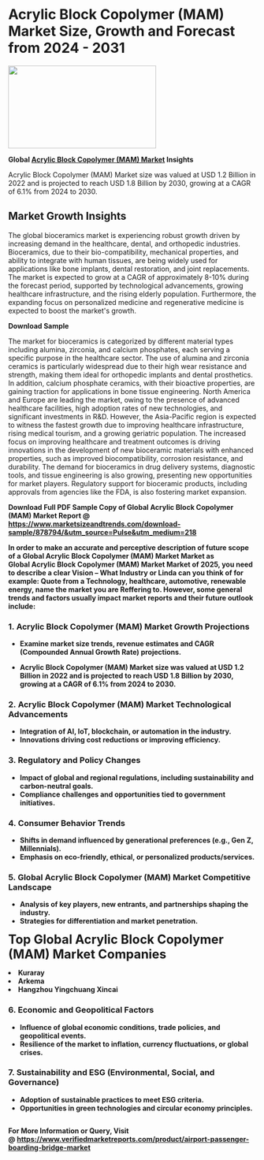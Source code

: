 <H1>Acrylic Block Copolymer (MAM) Market Size, Growth and Forecast from 2024 - 2031</H1><img class="aligncenter size-medium wp-image-584254" src="https://thirdeyenews.in/wp-content/uploads/2024/09/Global-Market-Research-300x168.jpeg" alt="" width="300" height="168" /><p><strong>Global&nbsp;<a href="https://www.marketsizeandtrends.com/download-sample/878794/&amp;utm_source=Pulse&amp;utm_medium=218">Acrylic Block Copolymer (MAM) Market</a> Insights</strong></p><p>Acrylic Block Copolymer (MAM) Market size was valued at USD 1.2 Billion in 2022 and is projected to reach USD 1.8 Billion by 2030, growing at a CAGR of 6.1% from 2024 to 2030.</p><p><h2>Market Growth Insights</h2> <p>The global bioceramics market is experiencing robust growth driven by increasing demand in the healthcare, dental, and orthopedic industries. Bioceramics, due to their bio-compatibility, mechanical properties, and ability to integrate with human tissues, are being widely used for applications like bone implants, dental restoration, and joint replacements. The market is expected to grow at a CAGR of approximately 8-10% during the forecast period, supported by technological advancements, growing healthcare infrastructure, and the rising elderly population. Furthermore, the expanding focus on personalized medicine and regenerative medicine is expected to boost the market's growth.</p> <p><strong>Download Sample</strong></p> <p>The market for bioceramics is categorized by different material types including alumina, zirconia, and calcium phosphates, each serving a specific purpose in the healthcare sector. The use of alumina and zirconia ceramics is particularly widespread due to their high wear resistance and strength, making them ideal for orthopedic implants and dental prosthetics. In addition, calcium phosphate ceramics, with their bioactive properties, are gaining traction for applications in bone tissue engineering. North America and Europe are leading the market, owing to the presence of advanced healthcare facilities, high adoption rates of new technologies, and significant investments in R&D. However, the Asia-Pacific region is expected to witness the fastest growth due to improving healthcare infrastructure, rising medical tourism, and a growing geriatric population. The increased focus on improving healthcare and treatment outcomes is driving innovations in the development of new bioceramic materials with enhanced properties, such as improved biocompatibility, corrosion resistance, and durability. The demand for bioceramics in drug delivery systems, diagnostic tools, and tissue engineering is also growing, presenting new opportunities for market players. Regulatory support for bioceramic products, including approvals from agencies like the FDA, is also fostering market expansion.</p> <p><strong></p><p><span class=""><strong>Download Full PDF Sample Copy of Global Acrylic Block Copolymer (MAM) Market Report</strong> @ <a href="https://www.marketsizeandtrends.com/download-sample/878794/&amp;utm_source=Pulse&amp;utm_medium=218" target="_blank">https://www.marketsizeandtrends.com/download-sample/878794/&amp;utm_source=Pulse&amp;utm_medium=218</a></span></p><p>In order to make an accurate and perceptive description of future scope of a Global&nbsp;Acrylic Block Copolymer (MAM) Market Market as Global&nbsp;Acrylic Block Copolymer (MAM) Market Market of 2025, you need to describe a clear Vision &ndash; What Industry or Linda can you think of for example: Quote from a Technology, healthcare, automotive, renewable energy, name the market you are Reffering to. However, some general trends and factors usually impact market reports and their future outlook include:</p><h3>1.&nbsp;<strong>Acrylic Block Copolymer (MAM) Market Growth Projections</strong></h3><ul><li>Examine market size trends, revenue estimates and CAGR (Compounded Annual Growth Rate) projections.</li><li><p>Acrylic Block Copolymer (MAM) Market size was valued at USD 1.2 Billion in 2022 and is projected to reach USD 1.8 Billion by 2030, growing at a CAGR of 6.1% from 2024 to 2030.</p></li></ul><h3>2.&nbsp;<strong>Acrylic Block Copolymer (MAM) Market Technological Advancements</strong></h3><ul><li>Integration of AI, IoT, blockchain, or automation in the industry.</li><li>Innovations driving cost reductions or improving efficiency.</li></ul><h3>3.&nbsp;<strong>Regulatory and Policy Changes</strong></h3><ul><li>Impact of global and regional regulations, including sustainability and carbon-neutral goals.</li><li>Compliance challenges and opportunities tied to government initiatives.</li></ul><h3>4.&nbsp;<strong>Consumer Behavior Trends</strong></h3><ul><li>Shifts in demand influenced by generational preferences (e.g., Gen Z, Millennials).</li><li>Emphasis on eco-friendly, ethical, or personalized products/services.</li></ul><h3>5.&nbsp;<strong>Global Acrylic Block Copolymer (MAM) Market Competitive Landscape</strong></h3><ul><li>Analysis of key players, new entrants, and partnerships shaping the industry.</li><li>Strategies for differentiation and market penetration.</li></ul><p data-pm-slice="1 1 []"><span style="color: inherit; font-family: inherit; font-size: 25px;">Top Global Acrylic Block Copolymer (MAM) Market Companies</span></p><div class="" data-test-id=""><p><li>Kuraray</li><li> Arkema</li><li> Hangzhou Yingchuang Xincai</li></p></div><h3>6.&nbsp;<strong>Economic and Geopolitical Factors</strong></h3><ul><li>Influence of global economic conditions, trade policies, and geopolitical events.</li><li>Resilience of the market to inflation, currency fluctuations, or global crises.</li></ul><h3>7.&nbsp;<strong>Sustainability and ESG (Environmental, Social, and Governance)</strong></h3><ul><li>Adoption of sustainable practices to meet ESG criteria.</li><li>Opportunities in green technologies and circular economy principles.</li></ul><h2><strong style="font-size: 14px;">For More Information or Query, Visit @&nbsp;</strong><a style="background-color: #ffffff; font-size: 14px;" href="https://www.marketsizeandtrends.com/report/acrylic-block-copolymer-mam-market/" target="_blank">https://www.verifiedmarketreports.com/product/airport-passenger-boarding-bridge-market</a></h2>
